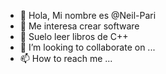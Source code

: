 - 👋 Hola, Mi nombre es @Neil-Pari
- 👀 Me interesa crear software
- 🌱 Suelo leer libros de C++
- 💞️ I’m looking to collaborate on ...
- 📫 How to reach me ...

<!---
Neil-Pari/Neil-Pari is a ✨ special ✨ repository because its `README.md` (this file) appears on your GitHub profile.
You can click the Preview link to take a look at your changes.
--->

